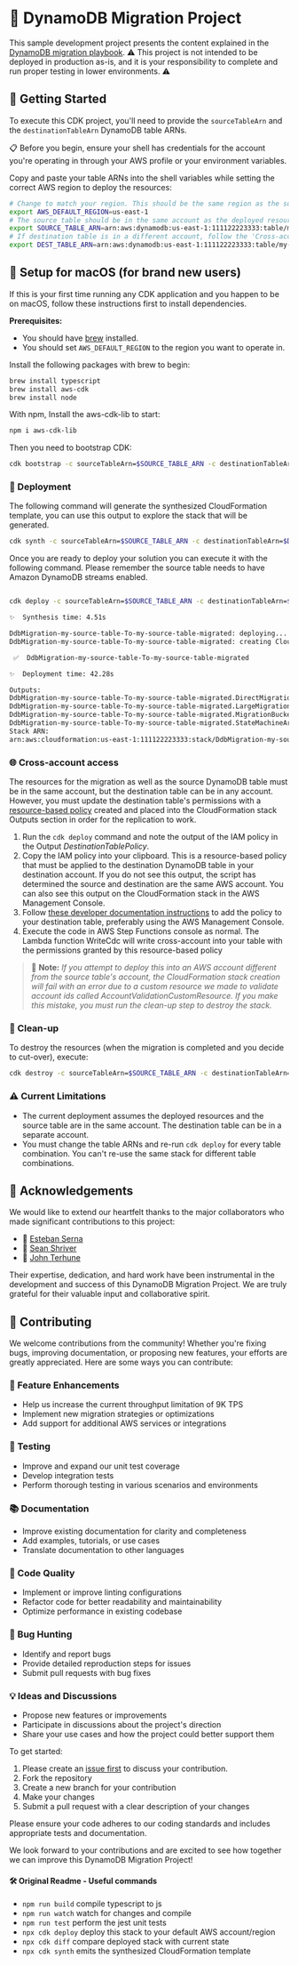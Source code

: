 # 🔄 DynamoDB Migration Project

This sample development project presents the content explained in the [DynamoDB migration playbook](./documentation/migration-playbook.md). ⚠️ This project is not intended to be deployed in production as-is, and it is your responsibility to complete and run proper testing in lower environments. ⚠️

## 🚀 Getting Started

To execute this CDK project, you'll need to provide the `sourceTableArn` and the `destinationTableArn` DynamoDB table ARNs.

📋 Before you begin, ensure your shell has credentials for the account you're operating in through your AWS profile or your environment variables.

Copy and paste your table ARNs into the shell variables while setting the correct AWS region to deploy the resources:

```bash
# Change to match your region. This should be the same region as the source table.
export AWS_DEFAULT_REGION=us-east-1
# The source table should be in the same account as the deployed resources.
export SOURCE_TABLE_ARN=arn:aws:dynamodb:us-east-1:111122223333:table/my-source-table
# If destination table is in a different account, follow the 'Cross-account access' section
export DEST_TABLE_ARN=arn:aws:dynamodb:us-east-1:111122223333:table/my-source-table-migrated
```

## 🍎 Setup for macOS (for brand new users)

If this is your first time running any CDK application and you happen to be on macOS, follow these instructions first to install dependencies.

**Prerequisites:**

- You should have [brew](https://brew.sh/) installed.
- You should set `AWS_DEFAULT_REGION` to the region you want to operate in.

Install the following packages with brew to begin:

```bash
brew install typescript
brew install aws-cdk
brew install node
```

With npm, Install the aws-cdk-lib to start:

```bash
npm i aws-cdk-lib
```

Then you need to bootstrap CDK:

```bash
cdk bootstrap -c sourceTableArn=$SOURCE_TABLE_ARN -c destinationTableArn=$DEST_TABLE_ARN
```

### 🚀 Deployment

The following command will generate the synthesized CloudFormation template, you can use this output to explore the stack that will be generated.

```bash
cdk synth -c sourceTableArn=$SOURCE_TABLE_ARN -c destinationTableArn=$DEST_TABLE_ARN
```

Once you are ready to deploy your solution you can execute it with the following command. Please remember the source table needs to have Amazon DynamoDB streams enabled.

```bash

cdk deploy -c sourceTableArn=$SOURCE_TABLE_ARN -c destinationTableArn=$DEST_TABLE_ARN

✨  Synthesis time: 4.51s

DdbMigration-my-source-table-To-my-source-table-migrated: deploying... [1/1]
DdbMigration-my-source-table-To-my-source-table-migrated: creating CloudFormation changeset...

 ✅  DdbMigration-my-source-table-To-my-source-table-migrated

✨  Deployment time: 42.28s

Outputs:
DdbMigration-my-source-table-To-my-source-table-migrated.DirectMigrationJobName = direct-migration-job
DdbMigration-my-source-table-To-my-source-table-migrated.LargeMigrationJobName = large-migration-job
DdbMigration-my-source-table-To-my-source-table-migrated.MigrationBucketName = ddbmigration-my-source-table-migrationbucketd3297513-bm7d2qoeijyz
DdbMigration-my-source-table-To-my-source-table-migrated.StateMachineArn = arn:aws:states:us-east-1:680285499255:stateMachine:DdbMigration-my-source-table-To-my-source-table-migrated
Stack ARN:
arn:aws:cloudformation:us-east-1:111122223333:stack/DdbMigration-my-source-table-To-my-source-table-migrated/db541610-a202-11ef-aac1-0e4d0ae812b7
```

### 🌐 Cross-account access

The resources for the migration as well as the source DynamoDB table must be in the same account, but the destination table can be in any account. However, you must update the destination table's permissions with a [resource-based policy](https://docs.aws.amazon.com/amazondynamodb/latest/developerguide/access-control-resource-based.html) created and placed into the CloudFormation stack Outputs section in order for the replication to work.

1. Run the `cdk deploy` command and note the output of the IAM policy in the Output _DestinationTablePolicy_.
1. Copy the IAM policy into your clipboard. This is a resource-based policy that must be applied to the destination DynamoDB table in your destination account. If you do not see this output, the script has determined the source and destination are the same AWS account. You can also see this output on the CloudFormation stack in the AWS Management Console.
1. Follow [these developer documentation instructions](https://docs.aws.amazon.com/amazondynamodb/latest/developerguide/rbac-attach-resource-based-policy.html) to add the policy to your destination table, preferably using the AWS Management Console.
1. Execute the code in AWS Step Functions console as normal. The Lambda function WriteCdc will write cross-account into your table with the permissions granted by this resource-based policy

> 📝 **Note:** _If you attempt to deploy this into an AWS account different from the source table's account, the CloudFormation stack creation will fail with an error due to a custom resource we made to validate account ids called AccountValidationCustomResource. If you make this mistake, you must run the clean-up step to destroy the stack._

### 🧹 Clean-up

To destroy the resources (when the migration is completed and you decide to cut-over), execute:

```bash
cdk destroy -c sourceTableArn=$SOURCE_TABLE_ARN -c destinationTableArn=$DEST_TABLE_ARN
```

### ⚠️ Current Limitations

- The current deployment assumes the deployed resources and the source table are in the same account. The destination table can be in a separate account.
- You must change the table ARNs and re-run `cdk deploy` for every table combination. You can't re-use the same stack for different table combinations.

## 👏 Acknowledgements

We would like to extend our heartfelt thanks to the major collaborators who made significant contributions to this project:

- 🌟 [Esteban Serna](@tebanieo)
- 🌟 [Sean Shriver](@switch180)
- 🌟 [John Terhune](@terhunej)

Their expertise, dedication, and hard work have been instrumental in the development and success of this DynamoDB Migration Project. We are truly grateful for their valuable input and collaborative spirit.

## 🤝 Contributing

We welcome contributions from the community! Whether you're fixing bugs, improving documentation, or proposing new features, your efforts are greatly appreciated. Here are some ways you can contribute:

### 🚀 Feature Enhancements

- Help us increase the current throughput limitation of 9K TPS
- Implement new migration strategies or optimizations
- Add support for additional AWS services or integrations

### 🧪 Testing

- Improve and expand our unit test coverage
- Develop integration tests
- Perform thorough testing in various scenarios and environments

### 📚 Documentation

- Improve existing documentation for clarity and completeness
- Add examples, tutorials, or use cases
- Translate documentation to other languages

### 🧹 Code Quality

- Implement or improve linting configurations
- Refactor code for better readability and maintainability
- Optimize performance in existing codebase

### 🐛 Bug Hunting

- Identify and report bugs
- Provide detailed reproduction steps for issues
- Submit pull requests with bug fixes

### 💡 Ideas and Discussions

- Propose new features or improvements
- Participate in discussions about the project's direction
- Share your use cases and how the project could better support them

To get started:

1. Please create an [issue first](https://github.com/awslabs/amazon-dynamodb-tools/issues/new) to discuss your contribution.
2. Fork the repository
3. Create a new branch for your contribution
4. Make your changes
5. Submit a pull request with a clear description of your changes

Please ensure your code adheres to our coding standards and includes appropriate tests and documentation.

We look forward to your contributions and are excited to see how together we can improve this DynamoDB Migration Project!

#### 🛠 Original Readme - Useful commands

- `npm run build` compile typescript to js
- `npm run watch` watch for changes and compile
- `npm run test` perform the jest unit tests
- `npx cdk deploy` deploy this stack to your default AWS account/region
- `npx cdk diff` compare deployed stack with current state
- `npx cdk synth` emits the synthesized CloudFormation template
